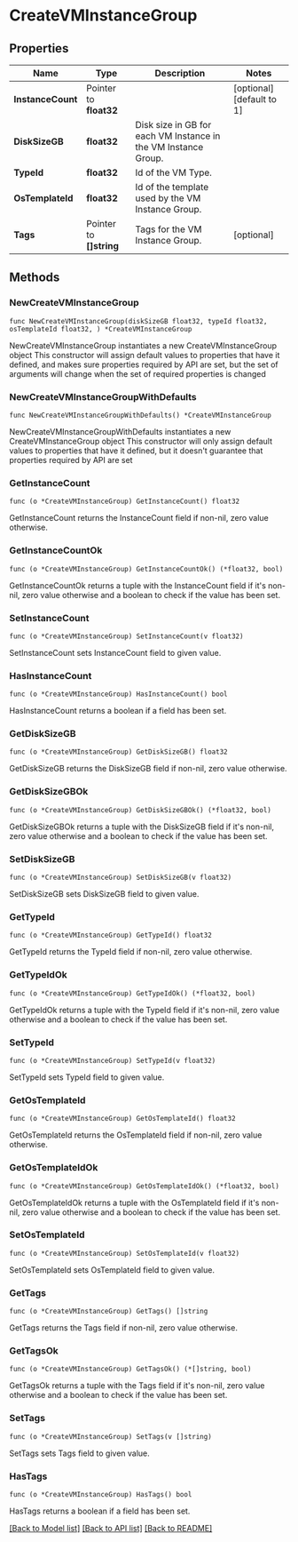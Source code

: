 # CreateVMInstanceGroup

## Properties

Name | Type | Description | Notes
------------ | ------------- | ------------- | -------------
**InstanceCount** | Pointer to **float32** |  | [optional] [default to 1]
**DiskSizeGB** | **float32** | Disk size in GB for each VM Instance in the VM Instance Group. | 
**TypeId** | **float32** | Id of the VM Type. | 
**OsTemplateId** | **float32** | Id of the template used by the VM Instance Group. | 
**Tags** | Pointer to **[]string** | Tags for the VM Instance Group. | [optional] 

## Methods

### NewCreateVMInstanceGroup

`func NewCreateVMInstanceGroup(diskSizeGB float32, typeId float32, osTemplateId float32, ) *CreateVMInstanceGroup`

NewCreateVMInstanceGroup instantiates a new CreateVMInstanceGroup object
This constructor will assign default values to properties that have it defined,
and makes sure properties required by API are set, but the set of arguments
will change when the set of required properties is changed

### NewCreateVMInstanceGroupWithDefaults

`func NewCreateVMInstanceGroupWithDefaults() *CreateVMInstanceGroup`

NewCreateVMInstanceGroupWithDefaults instantiates a new CreateVMInstanceGroup object
This constructor will only assign default values to properties that have it defined,
but it doesn't guarantee that properties required by API are set

### GetInstanceCount

`func (o *CreateVMInstanceGroup) GetInstanceCount() float32`

GetInstanceCount returns the InstanceCount field if non-nil, zero value otherwise.

### GetInstanceCountOk

`func (o *CreateVMInstanceGroup) GetInstanceCountOk() (*float32, bool)`

GetInstanceCountOk returns a tuple with the InstanceCount field if it's non-nil, zero value otherwise
and a boolean to check if the value has been set.

### SetInstanceCount

`func (o *CreateVMInstanceGroup) SetInstanceCount(v float32)`

SetInstanceCount sets InstanceCount field to given value.

### HasInstanceCount

`func (o *CreateVMInstanceGroup) HasInstanceCount() bool`

HasInstanceCount returns a boolean if a field has been set.

### GetDiskSizeGB

`func (o *CreateVMInstanceGroup) GetDiskSizeGB() float32`

GetDiskSizeGB returns the DiskSizeGB field if non-nil, zero value otherwise.

### GetDiskSizeGBOk

`func (o *CreateVMInstanceGroup) GetDiskSizeGBOk() (*float32, bool)`

GetDiskSizeGBOk returns a tuple with the DiskSizeGB field if it's non-nil, zero value otherwise
and a boolean to check if the value has been set.

### SetDiskSizeGB

`func (o *CreateVMInstanceGroup) SetDiskSizeGB(v float32)`

SetDiskSizeGB sets DiskSizeGB field to given value.


### GetTypeId

`func (o *CreateVMInstanceGroup) GetTypeId() float32`

GetTypeId returns the TypeId field if non-nil, zero value otherwise.

### GetTypeIdOk

`func (o *CreateVMInstanceGroup) GetTypeIdOk() (*float32, bool)`

GetTypeIdOk returns a tuple with the TypeId field if it's non-nil, zero value otherwise
and a boolean to check if the value has been set.

### SetTypeId

`func (o *CreateVMInstanceGroup) SetTypeId(v float32)`

SetTypeId sets TypeId field to given value.


### GetOsTemplateId

`func (o *CreateVMInstanceGroup) GetOsTemplateId() float32`

GetOsTemplateId returns the OsTemplateId field if non-nil, zero value otherwise.

### GetOsTemplateIdOk

`func (o *CreateVMInstanceGroup) GetOsTemplateIdOk() (*float32, bool)`

GetOsTemplateIdOk returns a tuple with the OsTemplateId field if it's non-nil, zero value otherwise
and a boolean to check if the value has been set.

### SetOsTemplateId

`func (o *CreateVMInstanceGroup) SetOsTemplateId(v float32)`

SetOsTemplateId sets OsTemplateId field to given value.


### GetTags

`func (o *CreateVMInstanceGroup) GetTags() []string`

GetTags returns the Tags field if non-nil, zero value otherwise.

### GetTagsOk

`func (o *CreateVMInstanceGroup) GetTagsOk() (*[]string, bool)`

GetTagsOk returns a tuple with the Tags field if it's non-nil, zero value otherwise
and a boolean to check if the value has been set.

### SetTags

`func (o *CreateVMInstanceGroup) SetTags(v []string)`

SetTags sets Tags field to given value.

### HasTags

`func (o *CreateVMInstanceGroup) HasTags() bool`

HasTags returns a boolean if a field has been set.


[[Back to Model list]](../README.md#documentation-for-models) [[Back to API list]](../README.md#documentation-for-api-endpoints) [[Back to README]](../README.md)


